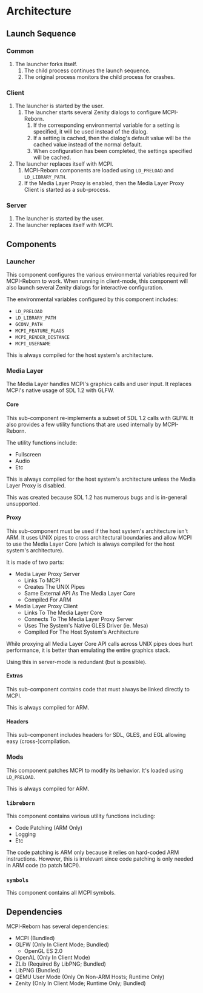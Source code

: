 # Architecture

## Launch Sequence

### Common
1. The launcher forks itself.
   1. The child process continues the launch sequence.
   2. The original process monitors the child process for crashes.

### Client
1. The launcher is started by the user.
   1. The launcher starts several Zenity dialogs to configure MCPI-Reborn.
      1. If the corresponding environmental variable for a setting is specified, it will be used instead of the dialog.
      2. If a setting is cached, then the dialog's default value will be the cached value instead of the normal default.
      3. When configuration has been completed, the settings specified will be cached.
2. The launcher replaces itself with MCPI.
   1. MCPI-Reborn components are loaded using ``LD_PRELOAD`` and ``LD_LIBRARY_PATH``.
   2. If the Media Layer Proxy is enabled, then the Media Layer Proxy Client is started as a sub-process.

### Server
1. The launcher is started by the user.
2. The launcher replaces itself with MCPI.

## Components

### Launcher
This component configures the various environmental variables required for MCPI-Reborn to work. When running in client-mode, this component will also launch several Zenity dialogs for interactive configuration.

The environmental variables configured by this component includes:
* ``LD_PRELOAD``
* ``LD_LIBRARY_PATH``
* ``GCONV_PATH``
* ``MCPI_FEATURE_FLAGS``
* ``MCPI_RENDER_DISTANCE``
* ``MCPI_USERNAME``

This is always compiled for the host system's architecture.

### Media Layer
The Media Layer handles MCPI's graphics calls and user input. It replaces MCPI's native usage of SDL 1.2 with GLFW.

#### Core
This sub-component re-implements a subset of SDL 1.2 calls with GLFW. It also provides a few utility functions that are used internally by MCPI-Reborn.

The utility functions include:
* Fullscreen
* Audio
* Etc

This is always compiled for the host system's architecture unless the Media Layer Proxy is disabled.

This was created because SDL 1.2 has numerous bugs and is in-general unsupported.

#### Proxy
This sub-component must be used if the host system's architecture isn't ARM. It uses UNIX pipes to cross architectural boundaries and allow MCPI to use the Media Layer Core (which is always compiled for the host system's architecture).

It is made of two parts:
* Media Layer Proxy Server
  * Links To MCPI
  * Creates The UNIX Pipes
  * Same External API As The Media Layer Core
  * Compiled For ARM
* Media Layer Proxy Client
  * Links To The Media Layer Core
  * Connects To The Media Layer Proxy Server
  * Uses The System's Native GLES Driver (ie. Mesa)
  * Compiled For The Host System's Architecture

While proxying all Media Layer Core API calls across UNIX pipes does hurt performance, it is better than emulating the entire graphics stack.

Using this in server-mode is redundant (but is possible).

#### Extras
This sub-component contains code that must always be linked directly to MCPI.

This is always compiled for ARM.

#### Headers
This sub-component includes headers for SDL, GLES, and EGL allowing easy (cross-)compilation.

### Mods
This component patches MCPI to modify its behavior. It's loaded using ``LD_PRELOAD``.

This is always compiled for ARM.

### ``libreborn``
This component contains various utility functions including:

* Code Patching (ARM Only)
* Logging
* Etc

The code patching is ARM only because it relies on hard-coded ARM instructions. However, this is irrelevant since code patching is only needed in ARM code (to patch MCPI).

### ``symbols``
This component contains all MCPI symbols.

## Dependencies
MCPI-Reborn has several dependencies:
* MCPI (Bundled)
* GLFW (Only In Client Mode; Bundled)
  * OpenGL ES 2.0
* OpenAL (Only In Client Mode)
* ZLib (Required By LibPNG; Bundled)
* LibPNG (Bundled)
* QEMU User Mode (Only On Non-ARM Hosts; Runtime Only)
* Zenity (Only In Client Mode; Runtime Only; Bundled)